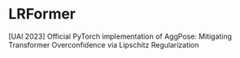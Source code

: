 # LRFormer
[UAI 2023] Official PyTorch implementation of AggPose: Mitigating Transformer Overconfidence via Lipschitz Regularization
